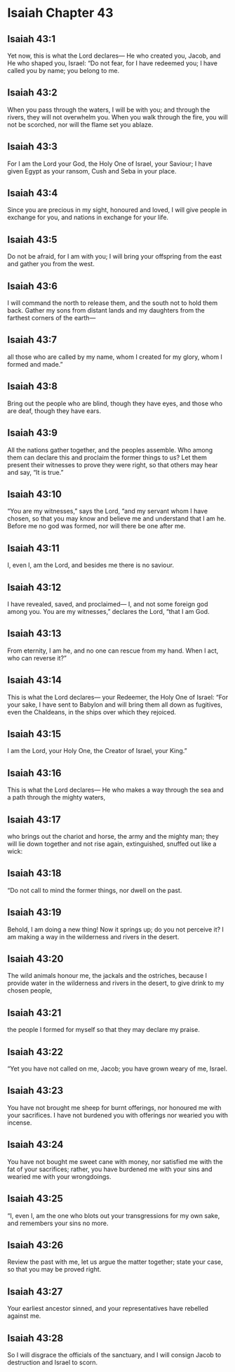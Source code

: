 # Isaiah Chapter 43

## Isaiah 43:1
Yet now, this is what the Lord declares— He who created you, Jacob, and He who shaped you, Israel: “Do not fear, for I have redeemed you; I have called you by name; you belong to me.

## Isaiah 43:2
When you pass through the waters, I will be with you; and through the rivers, they will not overwhelm you. When you walk through the fire, you will not be scorched, nor will the flame set you ablaze.

## Isaiah 43:3
For I am the Lord your God, the Holy One of Israel, your Saviour; I have given Egypt as your ransom, Cush and Seba in your place.

## Isaiah 43:4
Since you are precious in my sight, honoured and loved, I will give people in exchange for you, and nations in exchange for your life.

## Isaiah 43:5
Do not be afraid, for I am with you; I will bring your offspring from the east and gather you from the west.

## Isaiah 43:6
I will command the north to release them, and the south not to hold them back. Gather my sons from distant lands and my daughters from the farthest corners of the earth—

## Isaiah 43:7
all those who are called by my name, whom I created for my glory, whom I formed and made.”

## Isaiah 43:8
Bring out the people who are blind, though they have eyes, and those who are deaf, though they have ears.

## Isaiah 43:9
All the nations gather together, and the peoples assemble. Who among them can declare this and proclaim the former things to us? Let them present their witnesses to prove they were right, so that others may hear and say, “It is true.”

## Isaiah 43:10
“You are my witnesses,” says the Lord, “and my servant whom I have chosen, so that you may know and believe me and understand that I am he. Before me no god was formed, nor will there be one after me.

## Isaiah 43:11
I, even I, am the Lord, and besides me there is no saviour.

## Isaiah 43:12
I have revealed, saved, and proclaimed— I, and not some foreign god among you. You are my witnesses,” declares the Lord, “that I am God.

## Isaiah 43:13
From eternity, I am he, and no one can rescue from my hand. When I act, who can reverse it?”

## Isaiah 43:14
This is what the Lord declares— your Redeemer, the Holy One of Israel: “For your sake, I have sent to Babylon and will bring them all down as fugitives, even the Chaldeans, in the ships over which they rejoiced.

## Isaiah 43:15
I am the Lord, your Holy One, the Creator of Israel, your King.”

## Isaiah 43:16
This is what the Lord declares— He who makes a way through the sea and a path through the mighty waters,

## Isaiah 43:17
who brings out the chariot and horse, the army and the mighty man; they will lie down together and not rise again, extinguished, snuffed out like a wick:

## Isaiah 43:18
“Do not call to mind the former things, nor dwell on the past.

## Isaiah 43:19
Behold, I am doing a new thing! Now it springs up; do you not perceive it? I am making a way in the wilderness and rivers in the desert.

## Isaiah 43:20
The wild animals honour me, the jackals and the ostriches, because I provide water in the wilderness and rivers in the desert, to give drink to my chosen people,

## Isaiah 43:21
the people I formed for myself so that they may declare my praise.

## Isaiah 43:22
“Yet you have not called on me, Jacob; you have grown weary of me, Israel.

## Isaiah 43:23
You have not brought me sheep for burnt offerings, nor honoured me with your sacrifices. I have not burdened you with offerings nor wearied you with incense.

## Isaiah 43:24
You have not bought me sweet cane with money, nor satisfied me with the fat of your sacrifices; rather, you have burdened me with your sins and wearied me with your wrongdoings.

## Isaiah 43:25
“I, even I, am the one who blots out your transgressions for my own sake, and remembers your sins no more.

## Isaiah 43:26
Review the past with me, let us argue the matter together; state your case, so that you may be proved right.

## Isaiah 43:27
Your earliest ancestor sinned, and your representatives have rebelled against me.

## Isaiah 43:28
So I will disgrace the officials of the sanctuary, and I will consign Jacob to destruction and Israel to scorn.
